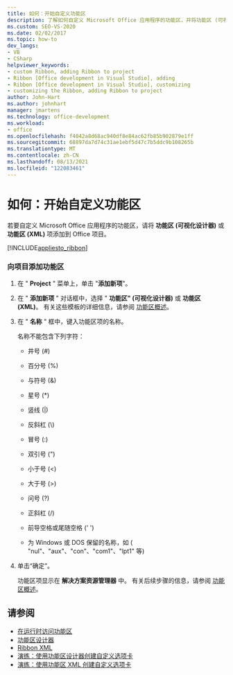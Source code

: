 ```yaml
---
title: 如何：开始自定义功能区
description: 了解如何自定义 Microsoft Office 应用程序的功能区，并将功能区 (可视化设计器) 或功能区 (XML) 项添加到 Office 项目。
ms.custom: SEO-VS-2020
ms.date: 02/02/2017
ms.topic: how-to
dev_langs:
- VB
- CSharp
helpviewer_keywords:
- custom Ribbon, adding Ribbon to project
- Ribbon [Office development in Visual Studio], adding
- Ribbon [Office development in Visual Studio], customizing
- customizing the Ribbon, adding Ribbon to project
author: John-Hart
ms.author: johnhart
manager: jmartens
ms.technology: office-development
ms.workload:
- office
ms.openlocfilehash: f4042a8d68ac940df8e84ac62fb85b902879e1ff
ms.sourcegitcommit: 68897da7d74c31ae1ebf5d47c7b5ddc9b108265b
ms.translationtype: MT
ms.contentlocale: zh-CN
ms.lasthandoff: 08/13/2021
ms.locfileid: "122083461"
---
```

# <a name="how-to-get-started-customizing-the-ribbon"></a>如何：开始自定义功能区
  若要自定义 Microsoft Office 应用程序的功能区，请将 **功能区 (可视化设计器)** 或 **功能区 (XML)** 项添加到 Office 项目。

 [!INCLUDE[appliesto_ribbon](../vsto/includes/appliesto-ribbon-md.md)]

### <a name="to-add-a-ribbon-to-a-project"></a>向项目添加功能区

1. 在 " **Project** " 菜单上，单击 "**添加新项**"。

2. 在 " **添加新项** " 对话框中，选择 " **功能区" (可视化设计器)** 或 **功能区 (XML)**。 有关这些模板的详细信息，请参阅 [功能区概述](../vsto/ribbon-overview.md)。

3. 在 " **名称** " 框中，键入功能区项的名称。

    名称不能包含下列字符：

   - 井号 (#)

   - 百分号 (%)

   - 与符号 (&)

   - 星号 (*)

   - 竖线 (|)

   - 反斜杠 (\\)

   - 冒号 (:)

   - 双引号 (")

   - 小于号 (\<)

   - 大于号 (>)

   - 问号 (?)

   - 正斜杠 (/)

   - 前导空格或尾随空格 (' ')

   - 为 Windows 或 DOS 保留的名称，如 ( "nul"、"aux"、"con"、"com1"、"lpt1" 等) 

4. 单击“确定”。

   功能区项显示在 **解决方案资源管理器** 中。 有关后续步骤的信息，请参阅 [功能区概述](../vsto/ribbon-overview.md)。

## <a name="see-also"></a>请参阅
- [在运行时访问功能区](../vsto/accessing-the-ribbon-at-run-time.md)
- [功能区设计器](../vsto/ribbon-designer.md)
- [Ribbon XML](../vsto/ribbon-xml.md)
- [演练：使用功能区设计器创建自定义选项卡](../vsto/walkthrough-creating-a-custom-tab-by-using-the-ribbon-designer.md)
- [演练：使用功能区 XML 创建自定义选项卡](../vsto/walkthrough-creating-a-custom-tab-by-using-ribbon-xml.md)
